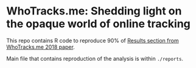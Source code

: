 # WhoTracks.me: Shedding light on the opaque world of online tracking

This repo contains R code to reproduce 90% of [Results section from WhoTracks.me 2018 paper](https://t.ly/rKI5).

Main file that contains reproduction of the analysis is within `./reports`.